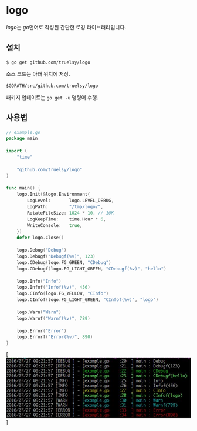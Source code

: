 # logo
*logo*는 *go*언어로 작성된 간단한 로깅 라이브러리입니다.

## 설치

    $ go get github.com/truelsy/logo

소스 코드는 아래 위치에 저장.

    $GOPATH/src/github.com/truelsy/logo

패키지 업데이트는 `go get -u` 명령어 수행.


## 사용법

```go
// example.go
package main

import (
	"time"

	"github.com/truelsy/logo"
)

func main() {
	logo.Init(&logo.Environment{
		LogLevel:       logo.LEVEL_DEBUG,
		LogPath:        "/tmp/logo/",
		RotateFileSize: 1024 * 10, // 10K
		LogKeepTime:    time.Hour * 6,
		WriteConsole:   true,
	})
	defer logo.Close()

	logo.Debug("Debug")
	logo.Debugf("Debugf(%v)", 123)
	logo.CDebug(logo.FG_GREEN, "CDebug")
	logo.CDebugf(logo.FG_LIGHT_GREEN, "CDebugf(%v)", "hello")

	logo.Info("Info")
	logo.Infof("Infof(%v)", 456)
	logo.CInfo(logo.FG_YELLOW, "CInfo")
	logo.CInfof(logo.FG_LIGHT_GREEN, "CInfof(%v)", "logo")

	logo.Warn("Warn")
	logo.Warnf("Warnf(%v)", 789)

	logo.Error("Error")
	logo.Errorf("Error(%v)", 890)
}
```
[![Example Output](example/example.png)]
